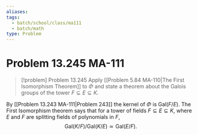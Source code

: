 ```yaml
---
aliases: 
tags:
  - batch/school/class/ma111
  - batch/math
type: Problem
---
```

# Problem 13.245 MA-111

> [!problem] Problem 13.245
> Apply [[Problem 5.84 MA-110|The First Isomorphism Theorem]] to $\Phi$ and state a theorem about the Galois groups of the tower $F\subseteq E\subseteq K$.

By [[Problem 13.243 MA-111|Problem 243]] the kernel of $\Phi$ is $\text{Gal}(F/E)$. The First Isomorphism theorem says that for a tower of fields $F\subseteq E\subseteq K$, where $E$ and $F$ are splitting fields of polynomials in $F$,
$$
\text{Gal}(K/F)/\text{Gal}(K/E) \simeq \text{Gal}(E/F).
$$
